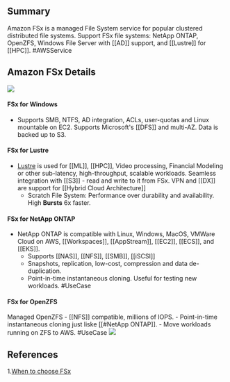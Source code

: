 ## Summary
Amazon FSx is a managed File System service for popular clustered distributed file systems. Support FSx file systems: NetApp ONTAP, OpenZFS, Windows File Server with [[AD]] support, and [[Lustre]] for [[HPC]]. #AWSService 
## Amazon FSx Details
![](FSx_file_systems.png)

#### FSx for Windows 
- Supports SMB, NTFS, AD integration, ACLs, user-quotas and Linux mountable on EC2. Supports Microsoft's [[DFS]] and multi-AZ. Data is backed up to S3.
#### FSx for Lustre
- [Lustre](Lustre.md) is used for [[ML]], [[HPC]], Video processing, Financial Modeling or other sub-latency, high-throughput, scalable workloads. Seamless integration with [[S3]] - read and write to it from FSx. VPN and [[DX]] are support for [[Hybrid Cloud Architecture]]
	- Scratch File System: Performance over durability and availability. High **Bursts** 6x faster.
#### FSx for NetApp ONTAP
- NetApp ONTAP is compatible with Linux, Windows, MacOS, VMWare Cloud on AWS, [[Workspaces]], [[AppStream]], [[EC2]], [[ECS]], and [[EKS]].
	- Supports [[NAS]], [[NFS]], [[SMB]], [[iSCSI]] 
	- Snapshots, replication, low-cost, compression and data de-duplication.
	- Point-in-time instantaneous cloning. Useful for testing new workloads. #UseCase 
#### FSx for OpenZFS
Managed OpenZFS
	- [[NFS]] compatible, millions of IOPS.
	- Point-in-time instantaneous cloning just liske [[#NetApp ONTAP]]. 
	- Move workloads running on ZFS to AWS. #UseCase 
![](FSx_comparison_table.png)
## References

1.[When to choose FSx](https://aws.amazon.com/fsx/when-to-choose-fsx/)
